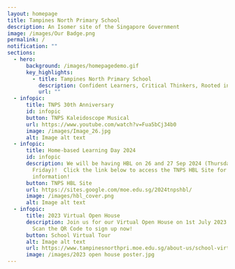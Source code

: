 ```yaml
---
layout: homepage
title: Tampines North Primary School
description: An Isomer site of the Singapore Government
image: /images/Our Badge.png
permalink: /
notification: ""
sections:
  - hero:
      background: /images/homepagedemo.gif
      key_highlights:
        - title: Tampines North Primary School
          description: Confident Learners, Critical Thinkers, Rooted in Values
          url: ""
  - infopic:
      title: TNPS 30th Anniversary
      id: infopic
      button: TNPS Kaleidoscope Musical
      url: https://www.youtube.com/watch?v=Fua5bCj34b0
      image: /images/Image_26.jpg
      alt: Image alt text
  - infopic:
      title: Home-based Learning Day 2024
      id: infopic
      description: We will be having HBL on 26 and 27 Sep 2024 (Thursday and
        Friday)!  Click the link below to access the TNPS HBL Site for more
        information!
      button: TNPS HBL Site
      url: https://sites.google.com/moe.edu.sg/2024tnpshbl/
      image: /images/hbl_cover.png
      alt: Image alt text
  - infopic:
      title: 2023 Virtual Open House
      description: Join us for our Virtual Open House on 1st July 2023 (Saturday).
        Scan the QR Code to sign up now!
      button: School Virtual Tour
      alt: Image alt text
      url: https://www.tampinesnorthpri.moe.edu.sg/about-us/school-virtual-tour/virtual-tour/
      image: /images/2023 open house poster.jpg
---
```


